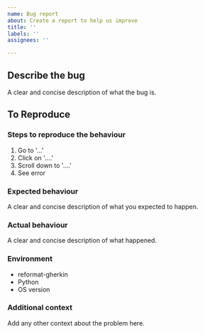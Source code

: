 ```yaml
---
name: Bug report
about: Create a report to help us improve
title: ''
labels: ''
assignees: ''

---
```


## Describe the bug
A clear and concise description of what the bug is.

## To Reproduce

### Steps to reproduce the behaviour

1. Go to '...'
2. Click on '....'
3. Scroll down to '....'
4. See error

### Expected behaviour

A clear and concise description of what you expected to happen.

### Actual behaviour

A clear and concise description of what happened.

### Environment

- reformat-gherkin <version>
- Python <version>
- OS version

### Additional context
Add any other context about the problem here.
